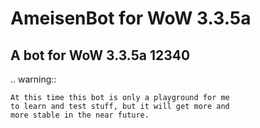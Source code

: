 AmeisenBot for WoW 3.3.5a
=========================

A bot for WoW 3.3.5a 12340
--------------------------

.. warning::

    At this time this bot is only a playground for me
    to learn and test stuff, but it will get more and
    more stable in the near future.

